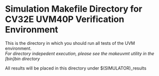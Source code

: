 Simulation Makefile Directory for CV32E UVM40P Verification Environment
==================================
This is the directory in which you should run all tests of the UVM environment.<br>
_For directory indepedent execution, please see the makeuvmt utility in the [bin]bin directory_

All results will be placed in this directory under $(SIMULATOR)_results

